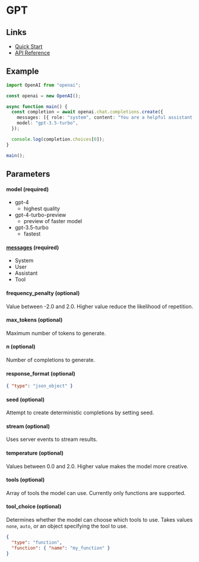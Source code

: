 # GPT

## Links

- [Quick Start](https://platform.openai.com/docs/quickstart?context=node)
- [API Reference](https://platform.openai.com/docs/api-reference/chat)

## Example

```typescript
import OpenAI from "openai";

const openai = new OpenAI();

async function main() {
  const completion = await openai.chat.completions.create({
    messages: [{ role: "system", content: "You are a helpful assistant." }],
    model: "gpt-3.5-turbo",
  });

  console.log(completion.choices[0]);
}

main();
```

## Parameters

#### model (required)

- gpt-4
  - highest quality
- gpt-4-turbo-preview
  - preview of faster model
- gpt-3.5-turbo
  - fastest

#### [messages](https://platform.openai.com/docs/api-reference/chat/create#chat-create-messages) (required)

- System
- User
- Assistant
- Tool

#### frequency_penalty (optional)

Value between -2.0 and 2.0. Higher value reduce the likelihood of repetition.

#### max_tokens (optional)

Maximum number of tokens to generate.

#### n (optional)

Number of completions to generate.

#### response_format (optional)

```json
{ "type": "json_object" }
```

#### seed (optional)

Attempt to create deterministic completions by setting seed.

#### stream (optional)

Uses server events to stream results.

#### temperature (optional)

Values between 0.0 and 2.0. Higher value makes the model more creative.

#### tools (optional)

Array of tools the model can use. Currently only functions are supported.

#### tool_choice (optional)

Determines whether the model can choose which tools to use. Takes values `none`, `auto`, or an object specifying the tool to use.

```json
{
  "type": "function",
  "function": { "name": "my_function" }
}
```
